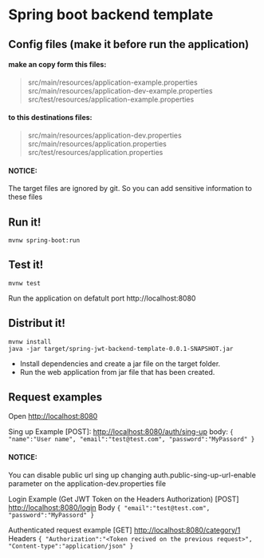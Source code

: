 # Spring boot backend template

## Config files (make it before run the application)
#### make an copy form this files:
> src/main/resources/application-example.properties
src/main/resources/application-dev-example.properties
src/test/resources/application-example.properties

#### to this destinations files:
> src/main/resources/application-dev.properties
src/main/resources/application.properties
src/test/resources/application.properties

#### NOTICE: 
The target files are ignored by git. So you can add sensitive information to these files

## Run it!

```
mvnw spring-boot:run
```

## Test it!
```
mvnw test
```

Run the application on defatult port http://localhost:8080

## Distribut it!

```
mvnw install
java -jar target/spring-jwt-backend-template-0.0.1-SNAPSHOT.jar
```

  - Install dependencies and create a jar file on the target folder.
  - Run the web application from jar file that has been created.

## Request examples

Open [http://localhost:8080](http://localhost:8080)

Sing up Example [POST]:
[http://localhost:8080/auth/sing-up](http://localhost:8080/auth/sing-up)
body:
`{
    "name":"User name",
    "email":"test@test.com",
    "password":"MyPassord"
}`

#### NOTICE:
You can disable public url sing up changing auth.public-sing-up-url-enable parameter on the application-dev.properties file

Login Example (Get JWT Token on the Headers Authorization) [POST]
[http://localhost:8080/login](http://localhost:8080/login)
Body
`{
    "email":"test@test.com",
    "password":"MyPassord"
}`

Authenticated request example [GET]
[http://localhost:8080/category/1](http://localhost:8080/category/1)
Headers
`{
    "Authorization":"<Token recived on the previous request>",
    "Content-type":"application/json"
}`
